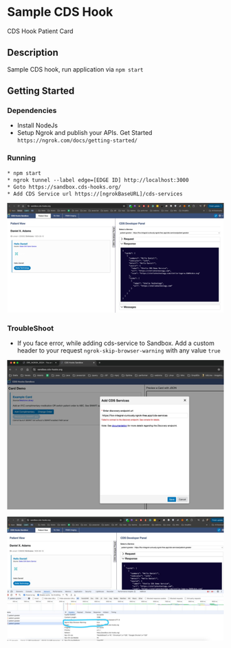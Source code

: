 # Sample CDS Hook

CDS Hook Patient Card

## Description

Sample CDS hook, run application via `npm start` 

## Getting Started

### Dependencies

* Install NodeJs
* Setup Ngrok and publish your APIs. Get Started `https://ngrok.com/docs/getting-started/`

### Running 

 ```
* npm start
* ngrok tunnel --label edge=[EDGE ID] http://localhost:3000
* Goto https://sandbox.cds-hooks.org/
* Add CDS Service url https://[ngrokBaseURL]/cds-services
```

![Alt text](./help-img.jpeg?raw=true "Sample App Running")


### TroubleShoot

* If you face error, while adding cds-service to Sandbox. Add a custom header to your request `ngrok-skip-browser-warning` with any value `true`

![Alt text](./troubleshoot1.jpeg?raw=true "Troubleshoot")

![Alt text](./troubleshoot2.jpeg?raw=true "Troubleshoot")